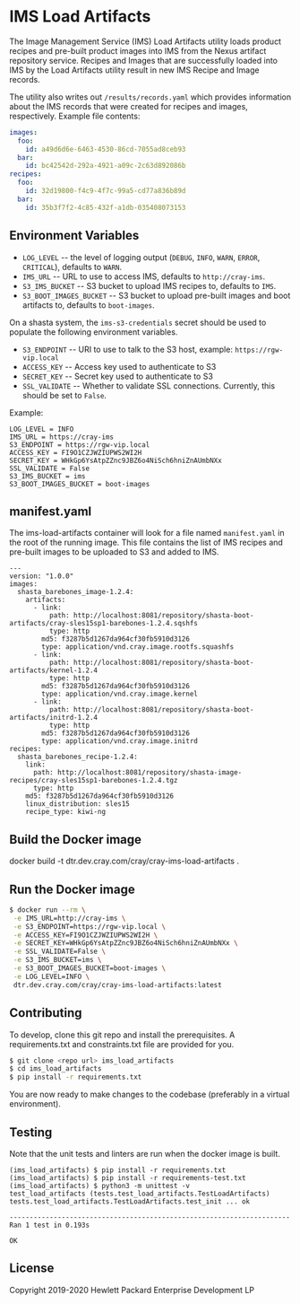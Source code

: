 # IMS Load Artifacts

The Image Management Service (IMS) Load Artifacts utility loads product recipes 
and pre-built product images into IMS from the Nexus artifact repository service. 
Recipes and Images that are successfully loaded into IMS by the Load Artifacts 
utility result in new IMS Recipe and Image records.

The utility also writes out `/results/records.yaml` which provides information
about the IMS records that were created for recipes and images, respectively.
Example file contents:

```yaml
images:
  foo:
    id: a49d6d6e-6463-4530-86cd-7055ad8ceb93
  bar:
    id: bc42542d-292a-4921-a09c-2c63d892086b
recipes:
  foo:
    id: 32d19800-f4c9-4f7c-99a5-cd77a836b89d
  bar:
    id: 35b3f7f2-4c85-432f-a1db-035408073153
```

## Environment Variables

* `LOG_LEVEL` -- the level of logging output (`DEBUG`, `INFO`, `WARN`, `ERROR`, `CRITICAL`), defaults to `WARN`.
* `IMS_URL` -- URL to use to access IMS, defaults to `http://cray-ims`.
* `S3_IMS_BUCKET` -- S3 bucket to upload IMS recipes to, defaults to `IMS`.
* `S3_BOOT_IMAGES_BUCKET` -- S3 bucket to upload pre-built images and boot artifacts to, defaults to `boot-images`.

On a shasta system, the `ims-s3-credentials` secret should be used to populate the following environment variables.
* `S3_ENDPOINT` -- URI to use to talk to the S3 host, example: `https://rgw-vip.local`
* `ACCESS_KEY` -- Access key used to authenticate to S3
* `SECRET_KEY` -- Secret key used to authenticate to S3
* `SSL_VALIDATE` -- Whether to validate SSL connections. Currently, this should be set to `False`.

Example:
```
LOG_LEVEL = INFO
IMS_URL = https://cray-ims
S3_ENDPOINT = https://rgw-vip.local
ACCESS_KEY = FI9O1CZJWZIUPWS2WI2H
SECRET_KEY = WHkGp6YsAtpZZnc9JBZ6o4NiSch6hniZnAUmbNXx
SSL_VALIDATE = False
S3_IMS_BUCKET = ims
S3_BOOT_IMAGES_BUCKET = boot-images
```

## manifest.yaml

The ims-load-artifacts container will look for a file named `manifest.yaml` in the root of the running image. This
file contains the list of IMS recipes and pre-built images to be uploaded to S3 and added to IMS. 

```
--- 
version: "1.0.0"
images: 
  shasta_barebones_image-1.2.4: 
    artifacts: 
      - link: 
          path: http://localhost:8081/repository/shasta-boot-artifacts/cray-sles15sp1-barebones-1.2.4.sqshfs
          type: http
        md5: f3287b5d1267da964cf30fb5910d3126
        type: application/vnd.cray.image.rootfs.squashfs
      - link: 
          path: http://localhost:8081/repository/shasta-boot-artifacts/kernel-1.2.4
          type: http
        md5: f3287b5d1267da964cf30fb5910d3126
        type: application/vnd.cray.image.kernel
      - link: 
          path: http://localhost:8081/repository/shasta-boot-artifacts/initrd-1.2.4
          type: http
        md5: f3287b5d1267da964cf30fb5910d3126
        type: application/vnd.cray.image.initrd
recipes: 
  shasta_barebones_recipe-1.2.4: 
    link: 
      path: http://localhost:8081/repository/shasta-image-recipes/cray-sles15sp1-barebones-1.2.4.tgz
      type: http
    md5: f3287b5d1267da964cf30fb5910d3126
    linux_distribution: sles15
    recipe_type: kiwi-ng
```

## Build the Docker image
docker build -t dtr.dev.cray.com/cray/cray-ims-load-artifacts .

## Run the Docker image
```bash
$ docker run --rm \
 -e IMS_URL=http://cray-ims \
 -e S3_ENDPOINT=https://rgw-vip.local \
 -e ACCESS_KEY=FI9O1CZJWZIUPWS2WI2H \
 -e SECRET_KEY=WHkGp6YsAtpZZnc9JBZ6o4NiSch6hniZnAUmbNXx \
 -e SSL_VALIDATE=False \
 -e S3_IMS_BUCKET=ims \
 -e S3_BOOT_IMAGES_BUCKET=boot-images \
 -e LOG_LEVEL=INFO \
 dtr.dev.cray.com/cray/cray-ims-load-artifacts:latest
```

## Contributing

To develop, clone this git repo and install the prerequisites. A requirements.txt and constraints.txt file are provided for you. 
```bash 
$ git clone <repo url> ims_load_artifacts 
$ cd ims_load_artifacts
$ pip install -r requirements.txt
```

You are now ready to make changes to the codebase (preferably in a virtual environment).

## Testing

Note that the unit tests and linters are run when the docker image is built.

```
(ims_load_artifacts) $ pip install -r requirements.txt
(ims_load_artifacts) $ pip install -r requirements-test.txt
(ims_load_artifacts) $ python3 -m unittest -v 
test_load_artifacts (tests.test_load_artifacts.TestLoadArtifacts)
tests.test_load_artifacts.TestLoadArtifacts.test_init ... ok

----------------------------------------------------------------------
Ran 1 test in 0.193s

OK
```

## License

Copyright 2019-2020 Hewlett Packard Enterprise Development LP
